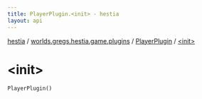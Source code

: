 ```yaml
---
title: PlayerPlugin.<init> - hestia
layout: api
---
```


<div class='api-docs-breadcrumbs'><a href="../../index.html">hestia</a> / <a href="../index.html">worlds.gregs.hestia.game.plugins</a> / <a href="index.html">PlayerPlugin</a> / <a href="./-init-.html">&lt;init&gt;</a></div>

# &lt;init&gt;

<div class="signature"><code><span class="identifier">PlayerPlugin</span><span class="symbol">(</span><span class="symbol">)</span></code></div>
